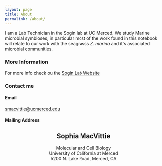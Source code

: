 ```yaml
---
layout: page
title: About
permalink: /about/
---
```



I am a Lab Technician in the Sogin lab at UC Merced. We study Marine microbial symbioses, in particular most of the work found in this notebook will relate to our work with  the seagrasss *Z. marina* and it's associated microbial communities. 


### More Information
For more info check ou the [Sogin Lab Website](www.esogin.github.io)

### Contact me
#### Email
[smacvittie@ucmerced.edu](mailto:smacvittie@ucmerced.edu)
#### Mailing Address
## <center>Sophia MacVittie</center>
<center>Molecular and Cell Biology</center>
<center>University of California at Merced</center>
<center>5200 N. Lake Road,  Merced, CA</center>

